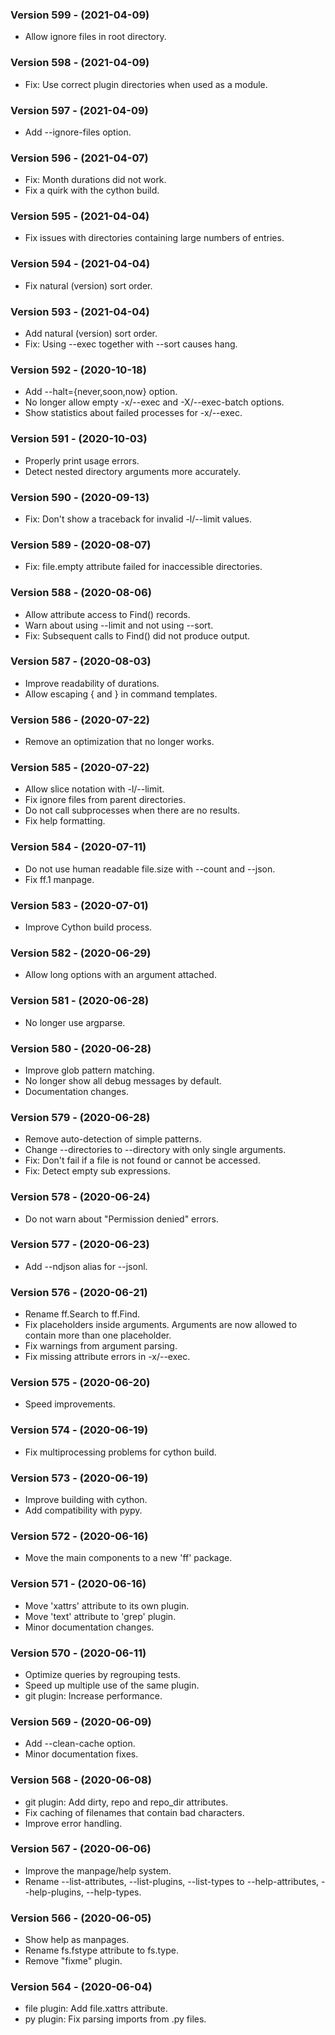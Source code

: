 ### Version 599 - (2021-04-09)

- Allow ignore files in root directory.

### Version 598 - (2021-04-09)

- Fix: Use correct plugin directories when used as a module.

### Version 597 - (2021-04-09)

- Add --ignore-files option.

### Version 596 - (2021-04-07)

- Fix: Month durations did not work.
- Fix a quirk with the cython build.

### Version 595 - (2021-04-04)

- Fix issues with directories containing large numbers of entries.

### Version 594 - (2021-04-04)

- Fix natural (version) sort order.

### Version 593 - (2021-04-04)

- Add natural (version) sort order.
- Fix: Using --exec together with --sort causes hang.

### Version 592 - (2020-10-18)

- Add --halt={never,soon,now} option.
- No longer allow empty -x/--exec and -X/--exec-batch options.
- Show statistics about failed processes for -x/--exec.

### Version 591 - (2020-10-03)

- Properly print usage errors.
- Detect nested directory arguments more accurately.

### Version 590 - (2020-09-13)

- Fix: Don't show a traceback for invalid -l/--limit values.

### Version 589 - (2020-08-07)

- Fix: file.empty attribute failed for inaccessible directories.

### Version 588 - (2020-08-06)

- Allow attribute access to Find() records.
- Warn about using --limit and not using --sort.
- Fix: Subsequent calls to Find() did not produce output.

### Version 587 - (2020-08-03)

- Improve readability of durations.
- Allow escaping { and } in command templates.

### Version 586 - (2020-07-22)

- Remove an optimization that no longer works.

### Version 585 - (2020-07-22)

- Allow slice notation with -l/--limit.
- Fix ignore files from parent directories.
- Do not call subprocesses when there are no results.
- Fix help formatting.

### Version 584 - (2020-07-11)

- Do not use human readable file.size with --count and --json.
- Fix ff.1 manpage.

### Version 583 - (2020-07-01)

- Improve Cython build process.

### Version 582 - (2020-06-29)

- Allow long options with an argument attached.

### Version 581 - (2020-06-28)

- No longer use argparse.

### Version 580 - (2020-06-28)

- Improve glob pattern matching.
- No longer show all debug messages by default.
- Documentation changes.

### Version 579 - (2020-06-28)

- Remove auto-detection of simple patterns.
- Change --directories to --directory with only single arguments.
- Fix: Don't fail if a file is not found or cannot be accessed.
- Fix: Detect empty sub expressions.

### Version 578 - (2020-06-24)

- Do not warn about "Permission denied" errors.

### Version 577 - (2020-06-23)

- Add --ndjson alias for --jsonl.

### Version 576 - (2020-06-21)

- Rename ff.Search to ff.Find.
- Fix placeholders inside arguments. Arguments are now allowed to contain more
  than one placeholder.
- Fix warnings from argument parsing.
- Fix missing attribute errors in -x/--exec.

### Version 575 - (2020-06-20)

- Speed improvements.

### Version 574 - (2020-06-19)

- Fix multiprocessing problems for cython build.

### Version 573 - (2020-06-19)

- Improve building with cython.
- Add compatibility with pypy.

### Version 572 - (2020-06-16)

- Move the main components to a new 'ff' package.

### Version 571 - (2020-06-16)

- Move 'xattrs' attribute to its own plugin.
- Move 'text' attribute to 'grep' plugin.
- Minor documentation changes.

### Version 570 - (2020-06-11)

- Optimize queries by regrouping tests.
- Speed up multiple use of the same plugin.
- git plugin: Increase performance.

### Version 569 - (2020-06-09)

- Add --clean-cache option.
- Minor documentation fixes.

### Version 568 - (2020-06-08)

- git plugin: Add dirty, repo and repo_dir attributes.
- Fix caching of filenames that contain bad characters.
- Improve error handling.

### Version 567 - (2020-06-06)

- Improve the manpage/help system.
- Rename --list-attributes, --list-plugins, --list-types to
  --help-attributes, --help-plugins, --help-types.

### Version 566 - (2020-06-05)

- Show help as manpages.
- Rename fs.fstype attribute to fs.type.
- Remove "fixme" plugin.

### Version 564 - (2020-06-04)

- file plugin: Add file.xattrs attribute.
- py plugin: Fix parsing imports from .py files.

